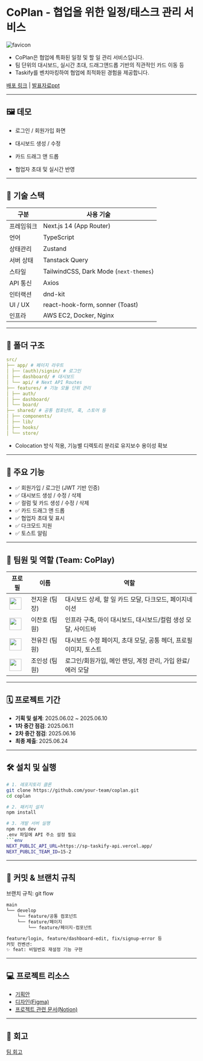 # CoPlan - 협업을 위한 일정/태스크 관리 서비스

![favicon](https://github.com/user-attachments/assets/432cf916-abef-4338-805f-f0b2f2cdee5c)


- CoPlan은 협업에 특화된 일정 및 할 일 관리 서비스입니다.  
- 팀 단위의 대시보드, 실시간 초대, 드래그앤드롭 기반의 직관적인 카드 이동 등  
- Taskify를 벤치마킹하여 협업에 최적화된 경험을 제공합니다.

[배포 링크](https://coplan.work) | [발표자료ppt](https://www.figma.com/slides/Duu7NKWqOWpNlgqOlbqXwl/CoPlanPPT?node-id=2-40&t=riojR8QiqRYQG5f7-0)

---

## 🖼️ 데모
- 로그인 / 회원가입 화면
  
- 대시보드 생성 / 수정

- 카드 드래그 앤 드롭

- 협업자 초대 및 실시간 반영

---

## 🔧 기술 스택

| 구분 | 사용 기술 |
|------|-----------|
| 프레임워크 | Next.js 14 (App Router) |
| 언어 | TypeScript |
| 상태관리 | Zustand |
| 서버 상태 | Tanstack Query |
| 스타일 | TailwindCSS, Dark Mode (`next-themes`) |
| API 통신 | Axios |
| 인터랙션 | dnd-kit |
| UI / UX | react-hook-form, sonner (Toast) |
| 인프라 | AWS EC2, Docker, Nginx |

---

## 📁 폴더 구조
```yaml
src/
├── app/ # 페이지 라우트
│ ├── (auth)/signin/ # 로그인
│ ├── dashboard/ # 대시보드
│ └── api/ # Next API Routes
├── features/ # 기능 모듈 단위 관리
│ ├── auth/
│ ├── dashboard/
│ └── board/
├── shared/ # 공통 컴포넌트, 훅, 스토어 등
│ ├── components/
│ ├── lib/
│ ├── hooks/
│ └── store/
```

- Colocation 방식 적용, 기능별 디렉토리 분리로 유지보수 용이성 확보

---

## 🧩 주요 기능

- ✅ 회원가입 / 로그인 (JWT 기반 인증)
- ✅ 대시보드 생성 / 수정 / 삭제
- ✅ 컬럼 및 카드 생성 / 수정 / 삭제
- ✅ 카드 드래그 앤 드롭
- ✅ 협업자 초대 및 표시
- ✅ 다크모드 지원
- ✅ 토스트 알림

---

## 👥 팀원 및 역할 (Team: CoPlay)

| 프로필 | 이름 | 역할 |
|--------|------|------|
| <img src="https://github.com/dkslel1225.png" width="32"/> | 전지윤 (팀장) | 대시보드 상세, 할 일 카드 모달, 다크모드, 페이지네이션 |
| <img src="https://github.com/LeeCh0129.png" width="32"/> | 이찬호 (팀원) | 인프라 구축, 마이 대시보드, 대시보드/컬럼 생성 모달, 사이드바 |
| <img src="https://github.com/yuj2n.png" width="32"/> | 전유진 (팀원) | 대시보드 수정 페이지, 초대 모달, 공통 헤더, 프로필 이미지, 토스트 |
| <img src="https://github.com/Insung-Jo.png" width="32"/> | 조인성 (팀원) | 로그인/회원가입, 메인 랜딩, 계정 관리, 가입 완료/에러 모달 |


---

## 🗓️ 프로젝트 기간

- **기획 및 설계**: 2025.06.02 ~ 2025.06.10
- **1차 중간 점검**: 2025.06.11
- **2차 중간 점검**: 2025.06.16
- **최종 제출**: 2025.06.24

---

## 🛠️ 설치 및 실행

```bash
# 1. 레포지토리 클론
git clone https://github.com/your-team/coplan.git
cd coplan

# 2. 패키지 설치
npm install

# 3. 개발 서버 실행
npm run dev
.env 파일에 API 주소 설정 필요
```env
NEXT_PUBLIC_API_URL=https://sp-taskify-api.vercel.app/
NEXT_PUBLIC_TEAM_ID=15-2
```

---

## 📄 커밋 & 브랜치 규칙
브랜치 규칙: git flow
```bash
main
└── develop
	└── feature/공통 컴포넌트
	└── feature/페이지
		└── feature/페이지-컴포넌트
```

```bash
feature/login, feature/dashboard-edit, fix/signup-error 등
커밋 컨벤션:
✨ feat: 비밀번호 재설정 기능 구현
```

---

## 💻 프로젝트 리소스
- [기획안](https://www.notion.so/_-Taskify-1fc6fd228e8d812ba53be0c85e3c9e38?pvs=21) 
- [디자인(Figma)](https://www.figma.com/design/dcbwJF5AMJcnlf2aaYb659/CoPlan) 
- [프로젝트 관련 문서(Notion)](https://www.notion.so/B-1fec90b4efb6805d80f2d54085755289)

---

## 💭 회고
[팀 회고](https://www.figma.com/board/M6hy1K7K1XqnC9Kk6O9pkl/%ED%9A%8C%EA%B3%A0-%ED%85%9C%ED%94%8C%EB%A6%BF--Copy-?node-id=0-1&p=f&t=HCz53CXFNyAXprKC-0)
